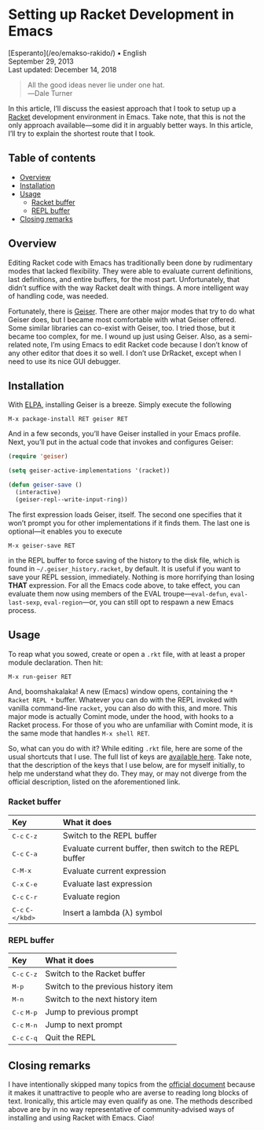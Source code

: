 Setting up Racket Development in Emacs
======================================

<div class="center">[Esperanto](/eo/emakso-rakido/) ▪ English</div>
<div class="center">September 29, 2013</div>
<div class="center">Last updated: December 14, 2018</div>

>All the good ideas never lie under one hat.<br>
>―Dale Turner

In this article, I’ll discuss the easiest approach that I took to setup up
a [Racket](https://racket-lang.org) development environment in Emacs. Take note, that this is not
the only approach available—some did it in arguably better ways. In this article, I’ll try to
explain the shortest route that I took.


Table of contents
-----------------

- [Overview](#overview)
- [Installation](#installation)
- [Usage](#usage)
  + [Racket buffer](#racketbuffer)
  + [REPL buffer](#replbuffer)
- [Closing remarks](#closing)


<a name="overview"></a>Overview
-------------------------------

Editing Racket code with Emacs has traditionally been done by rudimentary modes that lacked
flexibility. They were able to evaluate current definitions, last definitions, and entire buffers,
for the most part. Unfortunately, that didn’t suffice with the way Racket dealt with things. A more
intelligent way of handling code, was needed.

Fortunately, there is [Geiser](http://www.nongnu.org/geiser/). There are other major modes that try
to do what Geiser does, but I became most comfortable with what Geiser offered. Some similar
libraries can co-exist with Geiser, too. I tried those, but it became too complex, for me. I wound
up just using Geiser. Also, as a semi-related note, I’m using Emacs to edit Racket code because I
don’t know of any other editor that does it so well. I don’t use DrRacket, except when I need to use
its nice GUI debugger.


<a name="installation"></a>Installation
---------------------------------------

With [ELPA](/en/emacs-tips-2/#elpa), installing Geiser is a breeze. Simply execute the following

    M-x package-install RET geiser RET

And in a few seconds, you’ll have Geiser installed in your Emacs profile. Next, you’ll put in the
actual code that invokes and configures Geiser:

```lisp
(require 'geiser)

(setq geiser-active-implementations '(racket))

(defun geiser-save ()
  (interactive)
  (geiser-repl--write-input-ring))
```

The first expression loads Geiser, itself. The second one specifies that it won’t prompt you for
other implementations if it finds them. The last one is optional—it enables you to execute

    M-x geiser-save RET

in the REPL buffer to force saving of the history to the disk file, which is found in
`~/.geiser_history.racket`, by default. It is useful if you want to save your REPL session,
immediately. Nothing is more horrifying than losing **THAT** expression. For all the Emacs code
above, to take effect, you can evaluate them now using members of the EVAL troupe—`eval-defun`,
`eval-last-sexp`, `eval-region`—or, you can still opt to respawn a new Emacs process.


<a name="usage"></a> Usage
--------------------------

To reap what you sowed, create or open a `.rkt` file, with at least a proper module
declaration. Then hit:

    M-x run-geiser RET

And, boomshakalaka! A new (Emacs) window opens, containing the `* Racket REPL *` buffer. Whatever
you can do with the REPL invoked with vanilla command-line `racket`, you can also do with this, and
more. This major mode is actually Comint mode, under the hood, with hooks to a Racket process. For
those of you who are unfamiliar with Comint mode, it is the same mode that handles `M-x shell RET`.

So, what can you do with it? While editing `.rkt` file, here are some of the usual shortcuts that I
use. The full list of keys are [available here](http://www.nongnu.org/geiser/geiser_5.html#Cheat-sheet).
Take note, that the description of the keys that I use below, are for myself initially, to help me
understand what they do. They may, or may not diverge from the official description, listed on the
aforementioned link.


### <a name="racketbuffer"></a> Racket buffer

| Key                           | What it does                                            |
| :---------------------------- | :------------------------------------------------------ |
| <kbd>C-c</kbd> <kbd>C-z</kbd> | Switch to the REPL buffer                               |
| <kbd>C-c</kbd> <kbd>C-a</kbd> | Evaluate current buffer, then switch to the REPL buffer |
| <kbd>C-M-x</kbd>              | Evaluate current expression                             |
| <kbd>C-x</kbd> <kbd>C-e</kbd> | Evaluate last expression                                |
| <kbd>C-c</kbd> <kbd>C-r</kbd> | Evaluate region                                         |
| <kbd>C-c</kbd> <kbd>C-\</kbd> | Insert a lambda (λ) symbol                              |


### <a name="replbuffer"></a> REPL buffer

| Key                           | What it does                        |
| :---------------------------- | :---------------------------------- |
| <kbd>C-c</kbd> <kbd>C-z</kbd> | Switch to the Racket buffer         |
| <kbd>M-p</kbd>                | Switch to the previous history item |
| <kbd>M-n</kbd>                | Switch to the next history item     |
| <kbd>C-c</kbd> <kbd>M-p</kbd> | Jump to previous prompt             |
| <kbd>C-c</kbd> <kbd>M-n</kbd> | Jump to next prompt                 |
| <kbd>C-c</kbd> <kbd>C-q</kbd> | Quit the REPL                       |


<a name="closing"></a> Closing remarks
--------------------------------------

I have intentionally skipped many topics from the [official document](http://www.nongnu.org/geiser/)
because it makes it unattractive to people who are averse to reading long blocks of text.
Ironically, this article may even qualify as one. The methods described above are by in no way
representative of community-advised ways of installing and using Racket with Emacs. Ciao!

